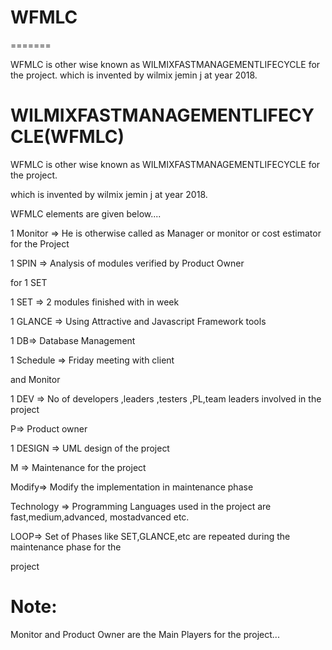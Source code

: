 # WFMLC
=======


WFMLC  is  other  wise known as WILMIXFASTMANAGEMENTLIFECYCLE for  the project.  which is  invented  by  wilmix jemin j at year  2018.


WILMIXFASTMANAGEMENTLIFECYCLE(WFMLC)
====================================


WFMLC  is  other  wise known as WILMIXFASTMANAGEMENTLIFECYCLE for  the project.

which is  invented  by  wilmix jemin j at year  2018.

WFMLC elements  are  given  below....


1 Monitor  =>  He  is  otherwise  called  as   Manager  or  monitor or  cost estimator  for  the  Project  

1 SPIN => Analysis  of  modules  verified  by  Product  Owner 

for  1  SET


1 SET =>  2  modules  finished with  in  week

1 GLANCE => Using  Attractive and  Javascript Framework  tools

1 DB=>  Database Management

1 Schedule  => Friday  meeting  with  client

and  Monitor


1 DEV =>  No  of  developers ,leaders ,testers ,PL,team leaders involved  in the  project


P=> Product  owner

1 DESIGN =>  UML design  of  the  project

M =>  Maintenance  for  the   project   


Modify=>  Modify   the  implementation  in maintenance  phase


Technology =>  Programming Languages  used in the  project are  fast,medium,advanced, mostadvanced etc.


LOOP=>  Set of  Phases like  SET,GLANCE,etc are  repeated  during  the  maintenance  phase  for  the

project

 

Note:
=====

Monitor  and  Product Owner  are the  Main  Players  for the  project...





  
